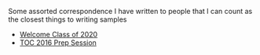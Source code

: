 Some assorted correspondence I have written to people that I can count as the closest things to writing samples

- [Welcome Class of 2020](https://github.com/SivanMehta/notes/blob/master/welcome-freshman-2016.md)
- [TOC 2016 Prep Session](https://github.com/SivanMehta/notes/blob/master/toc-2016.md)